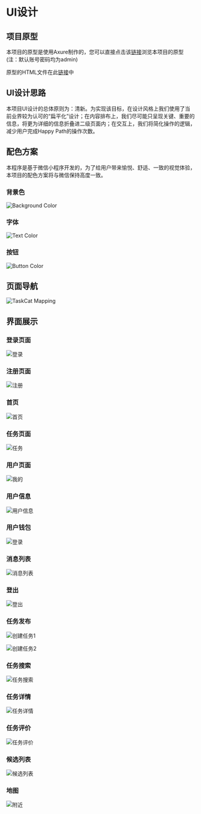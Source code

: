 # UI设计

## 项目原型
本项目的原型是使用Axure制作的，您可以直接点击该[链接](http://47.101.209.167/)浏览本项目的原型(注：默认账号密码均为admin)

原型的HTML文件在此[链接](https://github.com/2019swsad/Dashboard/tree/master/assets/Prototype_3.1)中

## UI设计思路
本项目UI设计的总体原则为：清新。为实现该目标，在设计风格上我们使用了当前业界较为认可的“扁平化”设计；在内容排布上，我们尽可能只呈现关键、重要的信息，将更为详细的信息折叠进二级页面内；在交互上，我们将简化操作的逻辑，减少用户完成Happy Path的操作次数。

## 配色方案
本程序是基于微信小程序开发的，为了给用户带来愉悦、舒适、一致的视觉体验，本项目的配色方案将与微信保持高度一致。

### 背景色

![Background Color](assets/Other_Pictures/Background_Color.jpg)

### 字体

![Text Color](assets/Other_Pictures/Text_Color.jpg)

### 按钮

![Button Color](assets/Other_Pictures/Button_Color.jpg)

## 页面导航

![TaskCat Mapping](assets/Other_Pictures/TaskCat_Mapping.jpg)

## 界面展示
### 登录页面

![登录](assets/UI/登录.PNG)

### 注册页面

![注册](assets/UI/注册.PNG)

### 首页

![首页](assets/UI/首页.PNG)

### 任务页面

![任务](assets/UI/任务.PNG)

### 用户页面

![我的](assets/UI/我的.PNG)

### 用户信息

![用户信息](assets/UI/用户信息.PNG)

### 用户钱包

![登录](assets/UI/登录.PNG)

### 消息列表

![消息列表](assets/UI/消息列表.PNG)

### 登出

![登出](assets/UI/登出.PNG)

### 任务发布

![创建任务1](assets/UI/创建任务1.PNG)

![创建任务2](assets/UI/创建任务2.PNG)


### 任务搜索

![任务搜索](assets/UI/任务搜索.PNG)

### 任务详情

![任务详情](assets/UI/任务详情.PNG)

### 任务评价

![任务评价](assets/UI/任务评价.PNG)

### 候选列表

![候选列表](assets/UI/候选列表.PNG)

### 地图

![附近](assets/UI/附近.PNG)




